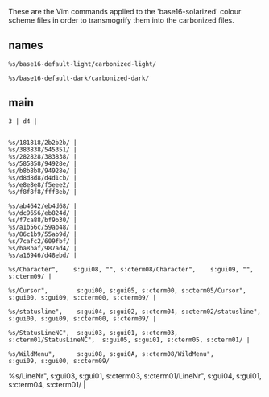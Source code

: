 These are the Vim commands applied to the 'base16-solarized' colour scheme files in order to transmogrify them into the carbonized files.

## names

```
%s/base16-default-light/carbonized-light/
```

```
%s/base16-default-dark/carbonized-dark/
```

## main

```
3 | d4 |


%s/181818/2b2b2b/ |
%s/383838/545351/ |
%s/282828/383838/ |
%s/585858/94928e/ |
%s/b8b8b8/94928e/ |
%s/d8d8d8/d4d1cb/ |
%s/e8e8e8/f5eee2/ |
%s/f8f8f8/fff8eb/ |

%s/ab4642/eb4d68/ |
%s/dc9656/eb824d/ |
%s/f7ca88/bf9b30/ |
%s/a1b56c/59ab48/ |
%s/86c1b9/55ab9d/ |
%s/7cafc2/609fbf/ |
%s/ba8baf/987ad4/ |
%s/a16946/d48ebd/ |

%s/Character",    s:gui08, "", s:cterm08/Character",    s:gui09, "", s:cterm09/ |

%s/Cursor",        s:gui00, s:gui05, s:cterm00, s:cterm05/Cursor",        s:gui00, s:gui09, s:cterm00, s:cterm09/ |

%s/statusline",    s:gui04, s:gui02, s:cterm04, s:cterm02/statusline",    s:gui00, s:gui09, s:cterm00, s:cterm09/ |

%s/StatusLineNC",  s:gui03, s:gui01, s:cterm03, s:cterm01/StatusLineNC",  s:gui05, s:gui01, s:cterm05, s:cterm01/ |

%s/WildMenu",      s:gui08, s:gui0A, s:cterm08/WildMenu",      s:gui09, s:gui00, s:cterm09/
```



%s/LineNr",        s:gui03, s:gui01, s:cterm03, s:cterm01/LineNr",        s:gui04, s:gui01, s:cterm04, s:cterm01/ |

